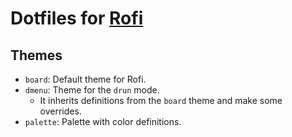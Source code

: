 # Dotfiles for [Rofi]

## Themes

- `board`: Default theme for Rofi.
- `dmenu`: Theme for the `drun` mode.
  - It inherits definitions from the `board` theme and make some overrides.
- `palette`: Palette with color definitions.

[Rofi]: https://github.com/davatorium/rofi
